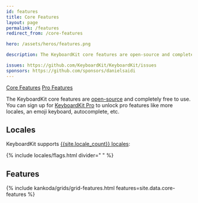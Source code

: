 ```yaml
---
id: features
title: Core Features
layout: page
permalink: /features
redirect_from: /core-features

hero: /assets/heros/features.png

description: The KeyboardKit core features are open-source and completely free to use.

issues: https://github.com/KeyboardKit/KeyboardKit/issues
sponsors: https://github.com/sponsors/danielsaidi
---
```


<div class="hero-button-container">
    <span class="group">
        <a href="/opensource" class="active">Core Features</a>
        <a href="/pro">Pro Features</a>
    </span>
</div>

The KeyboardKit core features are [open-source](/open-source) and completely free to use. You can sign up for [KeyboardKit Pro](/pro) to unlock pro features like more locales, an emoji keyboard, autocomplete, etc.


## Locales

KeyboardKit supports [{{site.locale_count}} locales](/locales):

{% include locales/flags.html divider=" " %}


## Features

{% include kankoda/grids/grid-features.html features=site.data.core-features %}